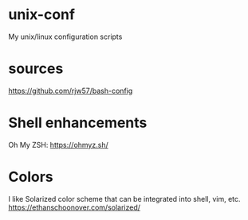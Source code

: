 # unix-conf
My unix/linux configuration scripts

# sources
https://github.com/rjw57/bash-config

# Shell enhancements

Oh My ZSH: https://ohmyz.sh/

# Colors
I like Solarized color scheme that can be integrated into shell, vim, etc.
https://ethanschoonover.com/solarized/
